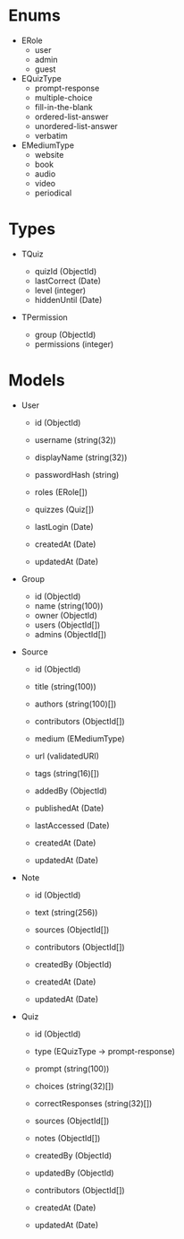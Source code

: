 <!-- This markdown can be viewed as a mindmap using the MarkMap VS Code extension.

MarkMap can also export the mindmap into an HTML file that uses SVG to draw the mindmap -->

# Enums

-   ERole
    -   user
    -   admin
    -   guest
-   EQuizType
    -   prompt-response
    -   multiple-choice
    -   fill-in-the-blank
    -   ordered-list-answer
    -   unordered-list-answer
    -   verbatim
-   EMediumType
    -   website
    -   book
    -   audio
    -   video
    -   periodical

# Types

-   TQuiz
    -   quizId (ObjectId)
    -   lastCorrect (Date)
    -   level (integer)
    -   hiddenUntil (Date)

-   TPermission
    -   group (ObjectId)
    -   permissions (integer)

# Models

-   User

    -   id (ObjectId)

    -   username (string(32))
    -   displayName (string(32))
    -   passwordHash (string)
    -   roles (ERole[])
    -   quizzes (Quiz[])
    -   lastLogin (Date)

    -   createdAt (Date)
    -   updatedAt (Date)

-   Group

    -   id (ObjectId)
    -   name (string(100))
    -   owner (ObjectId)
    -   users (ObjectId[])
    -   admins (ObjectId[])

-   Source

    -   id (ObjectId)

    -   title (string(100))
    -   authors (string(100)[])
    -   contributors (ObjectId[])
    -   medium (EMediumType)
    -   url (validatedURI)
    -   tags (string(16)[])

    -   addedBy (ObjectId)
    -   publishedAt (Date)
    -   lastAccessed (Date)

    -   createdAt (Date)
    -   updatedAt (Date)

-   Note

    -   id (ObjectId)

    -   text (string(256))
    -   sources (ObjectId[])
    -   contributors (ObjectId[])
    -   createdBy (ObjectId)

    -   createdAt (Date)
    -   updatedAt (Date)

-   Quiz

    -   id (ObjectId)

    -   type (EQuizType -> prompt-response)
    -   prompt (string(100))
    -   choices (string(32)[])
    -   correctResponses (string(32)[])

    -   sources (ObjectId[])
    -   notes (ObjectId[])
    -   createdBy (ObjectId)
    -   updatedBy (ObjectId)
    -   contributors (ObjectId[])

    -   createdAt (Date)
    -   updatedAt (Date)

